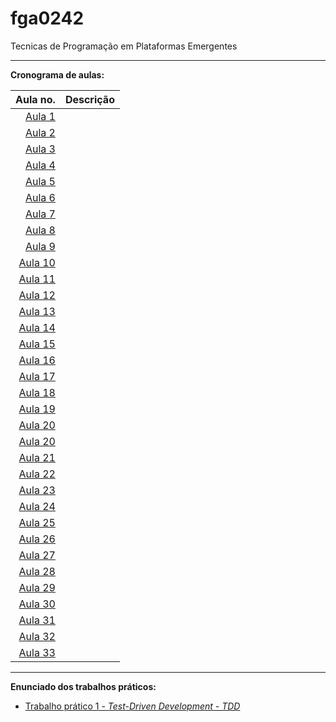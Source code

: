 # fga0242
Tecnicas de Programação em Plataformas Emergentes

---

**Cronograma de aulas:**   

|          Aula no. | Descrição |
|------------------:|----------:|
|   [Aula 1](aula1) |           |
|   [Aula 2](aula2) |           |
|   [Aula 3](aula3) |           |
|   [Aula 4](aula4) |           |
|   [Aula 5](aula5) |           |
|   [Aula 6](aula6) |           |
|   [Aula 7](aula7) |           |
|   [Aula 8](aula8) |           |
|   [Aula 9](aula9) |           |
| [Aula 10](aula10) |           |
| [Aula 11](aula11) |           |
| [Aula 12](aula12) |           |
| [Aula 13](aula13) |           |
| [Aula 14](aula14) |           |
| [Aula 15](aula15) |           |
| [Aula 16](aula16) |           |
| [Aula 17](aula17) |           |
| [Aula 18](aula18) |           |
| [Aula 19](aula19) |           |
| [Aula 20](aula20) |           |
| [Aula 20](aula20) |           |
| [Aula 21](aula21) |           |
| [Aula 22](aula22) |           |
| [Aula 23](aula23) |           |
| [Aula 24](aula24) |           |
| [Aula 25](aula25) |           |
| [Aula 26](aula26) |           |
| [Aula 27](aula27) |           |
| [Aula 28](aula28) |           |
| [Aula 29](aula29) |           |
| [Aula 30](aula30) |           |
| [Aula 31](aula31) |           |
| [Aula 32](aula32) |           |
| [Aula 33](aula33) |           |


---
**Enunciado dos trabalhos práticos:**
 
* [Trabalho prático 1 - _Test-Driven Development - TDD_](tp1)
